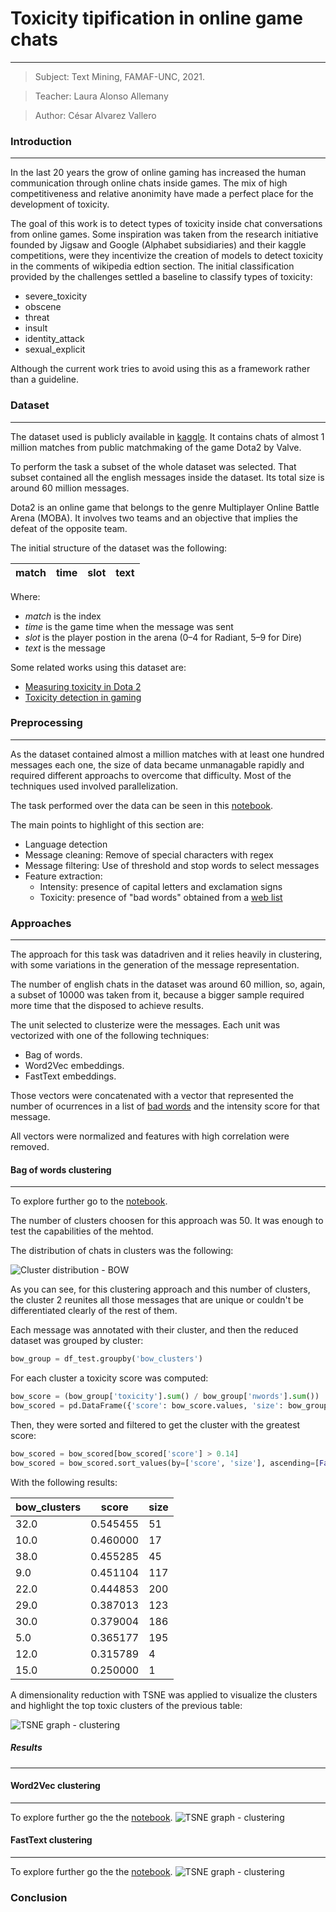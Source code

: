# Toxicity tipification in online game chats
---
 > Subject: Text Mining, FAMAF-UNC, 2021.

 > Teacher: Laura Alonso Allemany

 > Author: César Alvarez Vallero

### Introduction
--- 
In the last 20 years the grow of online gaming has increased the human
communication through online chats inside games. The mix of high
competitiveness and relative anonimity have made a perfect place for the
development of toxicity.

The goal of this work is to detect types of toxicity inside chat conversations
from online games. Some inspiration was taken from the research initiative
founded by Jigsaw and Google (Alphabet subsidiaries) and their kaggle
competitions, were they incentivize the creation of models to detect toxicity
in the comments of wikipedia edtion section. The initial classification
provided by the challenges settled a baseline to classify types of toxicity:

- severe_toxicity
- obscene
- threat
- insult
- identity_attack
- sexual_explicit

Although the current work tries to avoid using this as a framework rather than
a guideline.

### Dataset
--- 
The dataset used is publicly available in
[kaggle](https://www.kaggle.com/romovpa/gosuai-dota-2-game-chats). It contains
chats of almost 1 million matches from public matchmaking of the game Dota2 by
Valve.

To perform the task a subset of the whole dataset was selected. That subset
contained all the english messages inside the dataset. Its total size is around
60 million messages.

Dota2 is an online game that belongs to the genre Multiplayer Online Battle
Arena (MOBA). It involves two teams and an objective that implies the defeat of
the opposite team.

The initial structure of the dataset was the following:

|match|time|slot|text|
|-----|----|----|----|

Where:
- _match_ is the index
- _time_ is the game time when the message was sent
- _slot_ is the player postion in the arena (0–4 for Radiant, 5–9 for Dire)
- _text_ is the message

Some related works using this dataset are:
- [Measuring toxicity in Dota 2](https://www.h4pz.co/dota-2-toxicity)
- [Toxicity detection in gaming](https://databricks.com/notebooks/toxic-test-gam/index.html#01_intro.html)


### Preprocessing
---
As the dataset contained almost a million matches with at least one hundred
messages each one, the size of data became unmanagable rapidly and required
different approachs to overcome that difficulty. Most of the techniques used
involved parallelization.

The task performed over the data can be seen in this
[notebook](./preprocessing.ipynb).

The main points to highlight of this section are:
- Language detection
- Message cleaning: Remove of special characters with regex
- Message filtering: Use of threshold and stop words to select messages
- Feature extraction:
  - Intensity: presence of capital letters and exclamation signs
  - Toxicity: presence of "bad words" obtained from a [web list](https://www.cs.cmu.edu/~biglou/resources/bad-words.txt)


### Approaches
---
The approach for this task was datadriven and it relies heavily in clustering,
with some variations in the generation of the message representation.

The number of english chats in the dataset was around 60 million, so, again, a
subset of 10000 was taken from it, because a bigger sample required more time
that the disposed to achieve results.

The unit selected to clusterize were the messages. Each unit was vectorized
with one of the following techniques:
- Bag of words.
- Word2Vec embeddings.
- FastText embeddings.

Those vectors were concatenated with a vector that represented the number of
ocurrences in a list of [bad words](https://www.cs.cmu.edu/~biglou/resources/bad-words.txt)
and the intensity score for that message.

All vectors were normalized and features with high correlation were removed.

#### Bag of words clustering
--- 
To explore further go to the [notebook](./clustering_bow.ipynb).

The number of clusters choosen for this approach was 50. It was enough to test
the capabilities of the mehtod.

The distribution of chats in clusters was the following:

![Cluster distribution - BOW](./images/clusters_bow.png)

As you can see, for this clustering approach and this number of clusters, the
cluster 2 reunites all those messages that are unique or couldn't be
differentiated clearly of the rest of them.

Each message was annotated with their cluster, and then the reduced dataset
was grouped by cluster:

```python
bow_group = df_test.groupby('bow_clusters')
```

For each cluster a toxicity score was computed:

```python
bow_score = (bow_group['toxicity'].sum() / bow_group['nwords'].sum())
bow_scored = pd.DataFrame({'score': bow_score.values, 'size': bow_group.size()})
```

Then, they were sorted and filtered to get the cluster with the greatest score:

```python
bow_scored = bow_scored[bow_scored['score'] > 0.14]
bow_scored = bow_scored.sort_values(by=['score', 'size'], ascending=[False, False])
```

With the following results:

|bow_clusters|    score   |    size    |
|------------|------------|------------|
|32.0        |0.545455    |51          |
|10.0        |0.460000    |17          |
|38.0        |0.455285    |45          |
|9.0         |0.451104    |117         |
|22.0        |0.444853    |200         |
|29.0        |0.387013    |123         |
|30.0        |0.379004    |186         |
|5.0         |0.365177    |195         |
|12.0        |0.315789    |4           |
|15.0        |0.250000    |1           |


A dimensionality reduction with TSNE was applied to visualize the clusters and
highlight the top toxic clusters of the previous table:

![TSNE graph - clustering](./images/TSNE_bow.png)

##### Results
---

#### Word2Vec clustering
---
To explore further go the the [notebook](./clustering_w2v.ipynb).
![TSNE graph - clustering](./images/TSNE_w2v.png)
#### FastText clustering
---
To explore further go the the [notebook](./clustering_ftt.ipynb).
![TSNE graph - clustering](./images/TSNE_ftt.png)
### Conclusion
